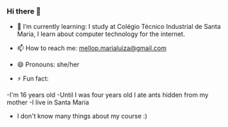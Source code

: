 ### Hi there 👋


- 🌱 I’m currently learning:
    I study at Colégio Técnico Industrial de Santa Maria, I learn about computer technology for the internet.
    
- 📫 How to reach me: 
  mellop.marialuiza@gmail.com

- 😄 Pronouns: 
  she/her
 
- ⚡ Fun fact:

-I'm 16 years old
-Until I was four years old I ate ants hidden from my mother
-I live in Santa Maria
- I don't know many things about my course :)










<!--
**mariamello/mariamello** is a ✨ _special_ ✨ repository because its `README.md` (this file) appears on your GitHub profile.



-->
